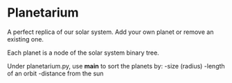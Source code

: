 # Planetarium
A perfect replica of our solar system. Add your own planet or remove an existing one. 

Each planet is a node of the solar system binary tree. 

Under planetarium.py, use __main__ to sort the planets by:
-size (radius)
-length of an orbit
-distance from the sun
